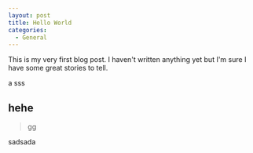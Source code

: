 ```yaml
---
layout: post
title: Hello World
categories:
  - General
---
```

This is my very first blog post. I haven't written anything yet but I'm sure I have some great stories to tell.

a
sss



## hehe

> gg

sadsada
